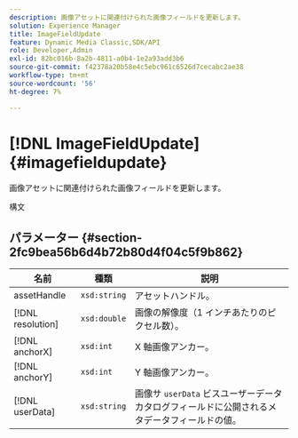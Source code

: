 ```yaml
---
description: 画像アセットに関連付けられた画像フィールドを更新します。
solution: Experience Manager
title: ImageFieldUpdate
feature: Dynamic Media Classic,SDK/API
role: Developer,Admin
exl-id: 82bc016b-8a2b-4811-a0b4-1e2a93add3b6
source-git-commit: f42378a20b58e4c5ebc961c6526d7cecabc2ae38
workflow-type: tm+mt
source-wordcount: '56'
ht-degree: 7%

---
```


# [!DNL ImageFieldUpdate]{#imagefieldupdate}

画像アセットに関連付けられた画像フィールドを更新します。

構文

## パラメーター {#section-2fc9bea56b6d4b72b80d4f04c5f9b862}

| 名前 | 種類 | 説明 |
|---|---|---|
| assetHandle | `xsd:string` | アセットハンドル。 |
| [!DNL resolution] | `xsd:double` | 画像の解像度（1 インチあたりのピクセル数）。 |
| [!DNL anchorX] | `xsd:int` | X 軸画像アンカー。 |
| [!DNL anchorY] | `xsd:int` | Y 軸画像アンカー。 |
| [!DNL userData] | `xsd:string` | 画像サ `userData` ビスユーザーデータカタログフィールドに公開されるメタデータフィールドの値。 |

